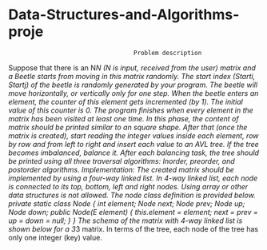 # Data-Structures-and-Algorithms-proje
                                       Problem description
Suppose that there is an N*N (N is input, received from the user) matrix and a Beetle starts 
from moving in this matrix randomly. The start index (Starti, Startj) of the beetle is 
randomly generated by your program. The beetle will move horizontally, or vertically only 
for one step. When the beetle enters an element, the counter of this element gets 
incremented (by 1). The initial value of this counter is 0. The program finishes when every 
element in the matrix has been visited at least one time. In this phase, the content of matrix 
should be printed similar to an square shape.
After that (once the matrix is created), start reading the integer values inside each element, 
row by row and from left to right and insert each value to an AVL tree. If the tree becomes 
imbalanced, balance it. After each balancing task, the tree should be printed using all three 
traversal algorithms: Inorder, preorder, and postorder algorithms. 
Implementation:
The created matrix should be implemented by using a four-way linked list. In 4-way linked 
list, each node is connected to its top, bottom, left and right nodes. Using array or other 
data structures is not allowed. The node class definition is provided below.
private static class Node {
int element;
Node next;
Node prev;
Node up;
Node down;
public Node(E element) {
this.element = element;
next = prev = up = down = null;
}
}
The schema of the matrix with 4-way linked list is shown below for a 3*3 matrix.
In terms of the tree, each node of the tree has only one integer (key) value.
